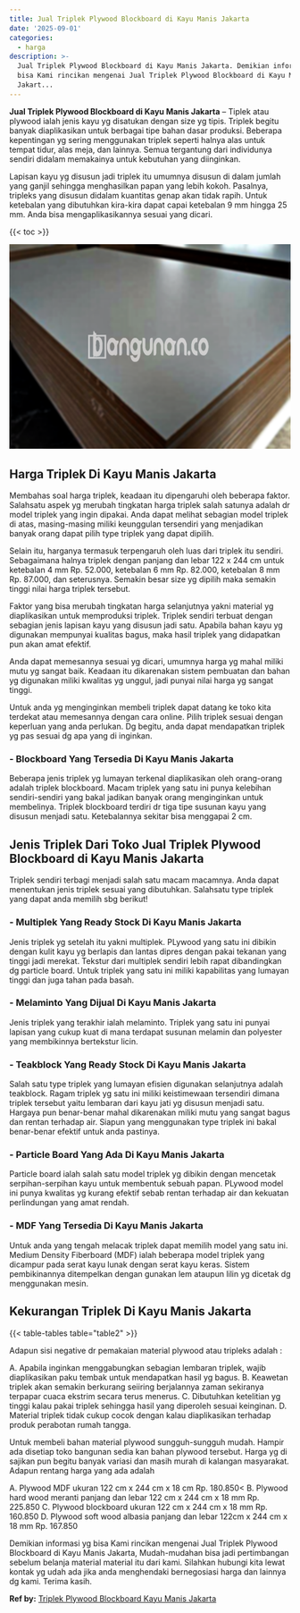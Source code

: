 ```yaml
---
title: Jual Triplek Plywood Blockboard di Kayu Manis Jakarta
date: '2025-09-01'
categories:
  - harga
description: >-
  Jual Triplek Plywood Blockboard di Kayu Manis Jakarta. Demikian informasi yg
  bisa Kami rincikan mengenai Jual Triplek Plywood Blockboard di Kayu Manis
  Jakart...
---
```


**Jual Triplek Plywood Blockboard di Kayu Manis Jakarta** – Tiplek atau plywood ialah jenis kayu yg disatukan dengan size yg tipis. Triplek begitu banyak diaplikasikan untuk berbagai tipe bahan dasar produksi. Beberapa kepentingan yg sering menggunakan triplek seperti halnya alas untuk tempat tidur, alas meja, dan lainnya. Semua tergantung dari individunya sendiri didalam memakainya untuk kebutuhan yang diinginkan.

Lapisan kayu yg disusun jadi triplek itu umumnya disusun di dalam jumlah yang ganjil sehingga menghasilkan papan yang lebih kokoh. Pasalnya, tripleks yang disusun didalam kuantitas genap akan tidak rapih. Untuk ketebalan yang dibutuhkan kira-kira dapat capai ketebalan 9 mm hingga 25 mm. Anda bisa mengaplikasikannya sesuai yang dicari.

{{< toc >}}

![Jual Triplek Plywood Blockboard di Kayu Manis Jakarta](/images/jual-triplek-murah-31.png)

## Harga Triplek Di Kayu Manis Jakarta

Membahas soal harga triplek, keadaan itu dipengaruhi oleh beberapa faktor. Salahsatu aspek yg merubah tingkatan harga triplek salah satunya adalah dr model triplek yang ingin dipakai. Anda dapat melihat sebagian model triplek di atas, masing-masing miliki keunggulan tersendiri yang menjadikan banyak orang dapat pilih type triplek yang dapat dipilih.

Selain itu, harganya termasuk terpengaruh oleh luas dari triplek itu sendiri. Sebagaimana halnya triplek dengan panjang dan lebar 122 x 244 cm untuk ketebalan 4 mm Rp. 52.000, ketebalan 6 mm Rp. 82.000, ketebalan 8 mm Rp. 87.000, dan seterusnya. Semakin besar size yg dipilih maka semakin tinggi nilai harga triplek tersebut.

Faktor yang bisa merubah tingkatan harga selanjutnya yakni material yg diaplikasikan untuk memproduksi triplek. Triplek sendiri terbuat dengan sebagian jenis lapisan kayu yang disusun jadi satu. Apabila bahan kayu yg digunakan mempunyai kualitas bagus, maka hasil triplek yang didapatkan pun akan amat efektif.

Anda dapat memesannya sesuai yg dicari, umumnya harga yg mahal miliki mutu yg sangat baik. Keadaan itu dikarenakan sistem pembuatan dan bahan yg digunakan miliki kwalitas yg unggul, jadi punyai nilai harga yg sangat tinggi.

Untuk anda yg menginginkan membeli triplek dapat datang ke toko kita terdekat atau memesannya dengan cara online. Pilih triplek sesuai dengan keperluan yang anda perlukan. Dg begitu, anda dapat mendapatkan triplek yg pas sesuai dg apa yang di inginkan.

### \- Blockboard Yang Tersedia Di Kayu Manis Jakarta

Beberapa jenis triplek yg lumayan terkenal diaplikasikan oleh orang-orang adalah triplek blockboard. Macam triplek yang satu ini punya kelebihan sendiri-sendiri yang bakal jadikan banyak orang menginginkan untuk membelinya. Triplek blockboard terdiri dr tiga tipe susunan kayu yang disusun menjadi satu. Ketebalannya sekitar bisa menggapai 2 cm.

## Jenis Triplek Dari Toko Jual Triplek Plywood Blockboard di Kayu Manis Jakarta

Triplek sendiri terbagi menjadi salah satu macam macamnya. Anda dapat menentukan jenis triplek sesuai yang dibutuhkan. Salahsatu type triplek yang dapat anda memilih sbg berikut!

### \- Multiplek Yang Ready Stock Di Kayu Manis Jakarta

Jenis triplek yg setelah itu yakni multiplek. PLywood yang satu ini dibikin dengan kulit kayu yg berlapis dan lantas dipres dengan pakai tekanan yang tinggi jadi merekat. Tekstur dari multiplek sendiri lebih rapat dibandingkan dg particle board. Untuk triplek yang satu ini miliki kapabilitas yang lumayan tinggi dan juga tahan pada basah.

### \- Melaminto Yang Dijual Di Kayu Manis Jakarta

Jenis triplek yang terakhir ialah melaminto. Triplek yang satu ini punyai lapisan yang cukup kuat di mana terdapat susunan melamin dan polyester yang membikinnya bertekstur licin.

### \- Teakblock Yang Ready Stock Di Kayu Manis Jakarta

Salah satu type triplek yang lumayan efisien digunakan selanjutnya adalah teakblock. Ragam triplek yg satu ini miliki keistimewaan tersendiri dimana triplek tersebut yaitu lembaran dari kayu jati yg disusun menjadi satu. Hargaya pun benar-benar mahal dikarenakan miliki mutu yang sangat bagus dan rentan terhadap air. Siapun yang menggunakan type triplek ini bakal benar-benar efektif untuk anda pastinya.

### \- Particle Board Yang Ada Di Kayu Manis Jakarta

Particle board ialah salah satu model triplek yg dibikin dengan mencetak serpihan-serpihan kayu untuk membentuk sebuah papan. PLywood model ini punya kwalitas yg kurang efektif sebab rentan terhadap air dan kekuatan perlindungan yang amat rendah.

### \- MDF Yang Tersedia Di Kayu Manis Jakarta

Untuk anda yang tengah melacak triplek dapat memilih model yang satu ini. Medium Density Fiberboard (MDF) ialah beberapa model triplek yang dicampur pada serat kayu lunak dengan serat kayu keras. Sistem pembikinannya ditempelkan dengan gunakan lem ataupun lilin yg dicetak dg menggunakan mesin.

## Kekurangan Triplek Di Kayu Manis Jakarta

{{< table-tables table="table2" >}}

Adapun sisi negative dr pemakaian material plywood atau tripleks adalah :

A. Apabila inginkan menggabungkan sebagian lembaran triplek, wajib diaplikasikan paku tembak untuk mendapatkan hasil yg bagus. B. Keawetan triplek akan semakin berkurang seiiring berjalannya zaman sekiranya terpapar cuaca ekstrim secara terus menerus. C. Dibutuhkan ketelitian yg tinggi kalau pakai triplek sehingga hasil yang diperoleh sesuai keinginan. D. Material triplek tidak cukup cocok dengan kalau diaplikasikan terhadap produk perabotan rumah tangga.

Untuk membeli bahan material plywood sungguh-sungguh mudah. Hampir ada disetiap toko bangunan sedia kan bahan plywood tersebut. Harga yg di sajikan pun begitu banyak variasi dan masih murah di kalangan masyarakat. Adapun rentang harga yang ada adalah

A. Plywood MDF ukuran 122 cm x 244 cm x 18 cm Rp. 180.850< B. Plywood hard wood meranti panjang dan lebar 122 cm x 244 cm x 18 mm Rp. 225.850 C. Plywood blockboard ukuran 122 cm x 244 cm x 18 mm Rp. 160.850 D. Plywood soft wood albasia panjang dan lebar 122cm x 244 cm x 18 mm Rp. 167.850

Demikian informasi yg bisa Kami rincikan mengenai Jual Triplek Plywood Blockboard di Kayu Manis Jakarta, Mudah-mudahan bisa jadi pertimbangan sebelum belanja material material itu dari kami. Silahkan hubungi kita lewat kontak yg udah ada jika anda menghendaki bernegosiasi harga dan lainnya dg kami. Terima kasih.

**Ref by:** [Triplek Plywood Blockboard Kayu Manis Jakarta](https://id.wikipedia.org/wiki/Triplek)
